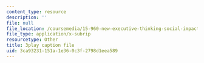 ```yaml
---
content_type: resource
description: ''
file: null
file_location: /coursemedia/15-960-new-executive-thinking-social-impact-technology-projects-fall-2017-spring-2018/3ca93231151a1e360c3f2798d1eea589_HaySEpWEsdU.srt
file_type: application/x-subrip
resourcetype: Other
title: 3play caption file
uid: 3ca93231-151a-1e36-0c3f-2798d1eea589
---
```

